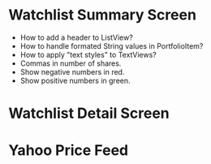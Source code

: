# Watchlist Summary Screen #

  * How to add a header to ListView?
  * How to handle formated String values in PortfolioItem?
  * How to apply "text styles" to TextViews?
  * Commas in number of shares.
  * Show negative numbers in red.
  * Show positive numbers in green.


# Watchlist Detail Screen #


# Yahoo Price Feed #